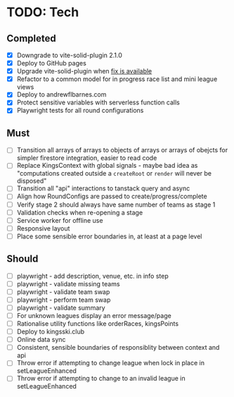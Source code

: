 # TODO: Tech

## Completed

- [x] Downgrade to vite-solid-plugin 2.1.0
- [x] Deploy to GitHub pages
- [x] Upgrade vite-solid-plugin when [fix is available][vite-build-bug]
- [x] Refactor to a common model for in progress race list and mini league views
- [x] Deploy to andrewflbarnes.com
- [x] Protect sensitive variables with serverless function calls
- [x] Playwright tests for all round configurations

## Must

- [ ] Transition all arrays of arrays to objects of arrays or arrays of obejcts for simpler firestore integration, easier to read code
- [ ] Replace KingsContext with global signals - maybe bad idea as "computations created outside a `createRoot` or `render` will never be disposed"
- [ ] Transition all "api" interactions to tanstack query and async
- [ ] Align how RoundConfigs are passed to create/progress/complete
- [ ] Verify stage 2 should always have same number of teams as stage 1
- [ ] Validation checks when re-opening a stage
- [ ] Service worker for offline use
- [ ] Responsive layout
- [ ] Place some sensible error boundaries in, at least at a page level

## Should

- [ ] playwright - add description, venue, etc. in info step
- [ ] playwright - validate missing teams
- [ ] playwright - validate team swap
- [ ] playwright - perform team swap
- [ ] playwright - validate summary
- [ ] For unknown leagues display an error message/page
- [ ] Rationalise utility functions like orderRaces, kingsPoints
- [ ] Deploy to kingsski.club
- [ ] Online data sync
- [ ] Consistent, sensible boundaries of responsiblity between context and api
- [ ] Throw error if attempting to change league when lock in place in setLeagueEnhanced
- [ ] Throw error if attempting to change to an invalid league in setLeagueEnhanced

[vite-build-bug]: https://github.com/solidjs/vite-plugin-solid/issues/164
